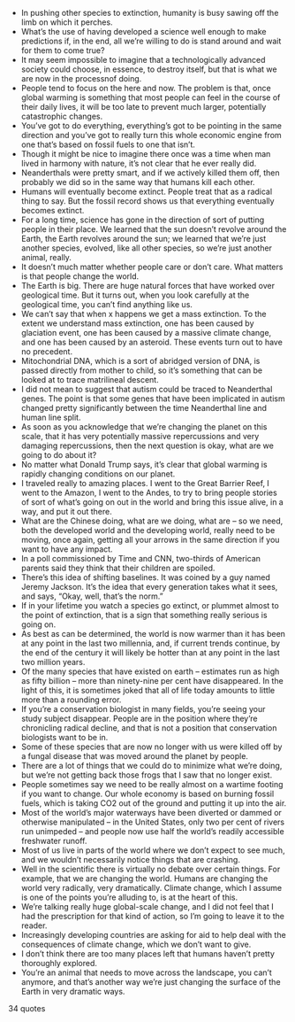  - In pushing other species to extinction, humanity is busy sawing off the limb on which it perches.
 - What’s the use of having developed a science well enough to make predictions if, in the end, all we’re willing to do is stand around and wait for them to come true?
 - It may seem impossible to imagine that a technologically advanced society could choose, in essence, to destroy itself, but that is what we are now in the processnof doing.
 - People tend to focus on the here and now. The problem is that, once global warming is something that most people can feel in the course of their daily lives, it will be too late to prevent much larger, potentially catastrophic changes.
 - You’ve got to do everything, everything’s got to be pointing in the same direction and you’ve got to really turn this whole economic engine from one that’s based on fossil fuels to one that isn’t.
 - Though it might be nice to imagine there once was a time when man lived in harmony with nature, it’s not clear that he ever really did.
 - Neanderthals were pretty smart, and if we actively killed them off, then probably we did so in the same way that humans kill each other.
 - Humans will eventually become extinct. People treat that as a radical thing to say. But the fossil record shows us that everything eventually becomes extinct.
 - For a long time, science has gone in the direction of sort of putting people in their place. We learned that the sun doesn’t revolve around the Earth, the Earth revolves around the sun; we learned that we’re just another species, evolved, like all other species, so we’re just another animal, really.
 - It doesn’t much matter whether people care or don’t care. What matters is that people change the world.
 - The Earth is big. There are huge natural forces that have worked over geological time. But it turns out, when you look carefully at the geological time, you can’t find anything like us.
 - We can’t say that when x happens we get a mass extinction. To the extent we understand mass extinction, one has been caused by glaciation event, one has been caused by a massive climate change, and one has been caused by an asteroid. These events turn out to have no precedent.
 - Mitochondrial DNA, which is a sort of abridged version of DNA, is passed directly from mother to child, so it’s something that can be looked at to trace matrilineal descent.
 - I did not mean to suggest that autism could be traced to Neanderthal genes. The point is that some genes that have been implicated in autism changed pretty significantly between the time Neanderthal line and human line split.
 - As soon as you acknowledge that we’re changing the planet on this scale, that it has very potentially massive repercussions and very damaging repercussions, then the next question is okay, what are we going to do about it?
 - No matter what Donald Trump says, it’s clear that global warming is rapidly changing conditions on our planet.
 - I traveled really to amazing places. I went to the Great Barrier Reef, I went to the Amazon, I went to the Andes, to try to bring people stories of sort of what’s going on out in the world and bring this issue alive, in a way, and put it out there.
 - What are the Chinese doing, what are we doing, what are – so we need, both the developed world and the developing world, really need to be moving, once again, getting all your arrows in the same direction if you want to have any impact.
 - In a poll commissioned by Time and CNN, two-thirds of American parents said they think that their children are spoiled.
 - There’s this idea of shifting baselines. It was coined by a guy named Jeremy Jackson. It’s the idea that every generation takes what it sees, and says, “Okay, well, that’s the norm.”
 - If in your lifetime you watch a species go extinct, or plummet almost to the point of extinction, that is a sign that something really serious is going on.
 - As best as can be determined, the world is now warmer than it has been at any point in the last two millennia, and, if current trends continue, by the end of the century it will likely be hotter than at any point in the last two million years.
 - Of the many species that have existed on earth – estimates run as high as fifty billion – more than ninety-nine per cent have disappeared. In the light of this, it is sometimes joked that all of life today amounts to little more than a rounding error.
 - If you’re a conservation biologist in many fields, you’re seeing your study subject disappear. People are in the position where they’re chronicling radical decline, and that is not a position that conservation biologists want to be in.
 - Some of these species that are now no longer with us were killed off by a fungal disease that was moved around the planet by people.
 - There are a lot of things that we could do to minimize what we’re doing, but we’re not getting back those frogs that I saw that no longer exist.
 - People sometimes say we need to be really almost on a wartime footing if you want to change. Our whole economy is based on burning fossil fuels, which is taking CO2 out of the ground and putting it up into the air.
 - Most of the world’s major waterways have been diverted or dammed or otherwise manipulated – in the United States, only two per cent of rivers run unimpeded – and people now use half the world’s readily accessible freshwater runoff.
 - Most of us live in parts of the world where we don’t expect to see much, and we wouldn’t necessarily notice things that are crashing.
 - Well in the scientific there is virtually no debate over certain things. For example, that we are changing the world. Humans are changing the world very radically, very dramatically. Climate change, which I assume is one of the points you’re alluding to, is at the heart of this.
 - We’re talking really huge global-scale change, and I did not feel that I had the prescription for that kind of action, so I’m going to leave it to the reader.
 - Increasingly developing countries are asking for aid to help deal with the consequences of climate change, which we don’t want to give.
 - I don’t think there are too many places left that humans haven’t pretty thoroughly explored.
 - You’re an animal that needs to move across the landscape, you can’t anymore, and that’s another way we’re just changing the surface of the Earth in very dramatic ways.

34 quotes